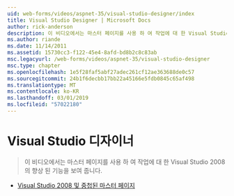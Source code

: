 ```yaml
---
uid: web-forms/videos/aspnet-35/visual-studio-designer/index
title: Visual Studio Designer | Microsoft Docs
author: rick-anderson
description: 이 비디오에서는 마스터 페이지를 사용 하 여 작업에 대 한 Visual Studio 2008의 향상 된 기능을 보여 줍니다.
ms.author: riande
ms.date: 11/14/2011
ms.assetid: 15730cc3-f122-45e4-8afd-bd8b2c8c83ab
msc.legacyurl: /web-forms/videos/aspnet-35/visual-studio-designer
msc.type: chapter
ms.openlocfilehash: 1e5f28faf5abf27adec261cf12ae363688de0c57
ms.sourcegitcommit: 24b1f6decbb17bb22a45166e5fdb0845c65af498
ms.translationtype: MT
ms.contentlocale: ko-KR
ms.lasthandoff: 03/01/2019
ms.locfileid: "57022180"
---
```

<a name="visual-studio-designer"></a>Visual Studio 디자이너
====================
> 이 비디오에서는 마스터 페이지를 사용 하 여 작업에 대 한 Visual Studio 2008의 향상 된 기능을 보여 줍니다.


- [Visual Studio 2008 및 중첩된 마스터 페이지](visual-studio-2008-and-nested-masterpages.md)
